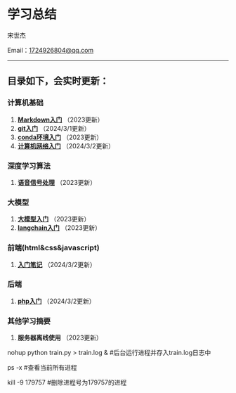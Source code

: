 # 学习总结

宋世杰 

Email：1724926804@qq.com

---

## **目录如下，会实时更新：**

### 计算机基础
1. **[Markdown入门](./计算机基础/markdown入门.md)** （2023更新）
2. **[git入门](./计算机基础/git入门.md)** （2024/3/1更新）
3. **[conda环境入门](./计算机基础/conda环境入门.md)** （2023更新）
4. **[计算机网络入门](./计算机基础/计算机网络.md)** （2024/3/2更新）

### 深度学习算法
1. **[语音信号处理](./深度学习算法/语音信号处理之被掐死学习笔记.pdf)** （2023更新）


### 大模型
1. **[大模型入门](./大语言模型/big-model.ipynb)** （2023更新）
2. **[langchain入门](./大语言模型/langchain.ipynb)** （2023更新）


### 前端(html&css&javascript)
1. **[入门笔记](./Web前端技术/笔记.md)** （2024/3/2更新）

### 后端
1. **[php入门](./后端开发技术/php.md)** （2024/3/2更新）

### 其他学习摘要

1. **服务器离线使用** （2023更新）

nohup python train.py > train.log &  #后台运行进程并存入train.log日志中

ps -x #查看当前所有进程

kill -9 179757 #删除进程号为179757的进程


